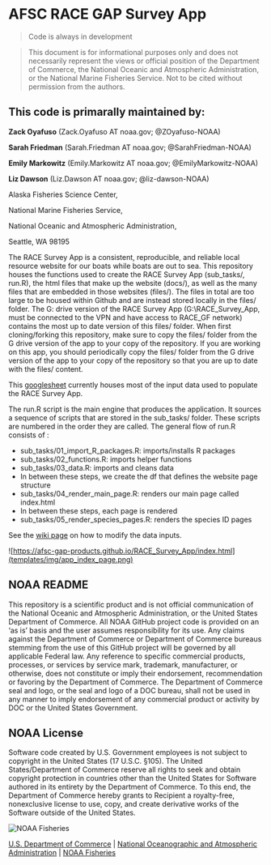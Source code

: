 # AFSC RACE GAP Survey App


> Code is always in development

> This document is for informational purposes only and does not necessarily represent the views or official position of the Department of Commerce, the National Oceanic and Atmospheric Administration, or the National Marine Fisheries Service. Not to be cited without permission from the authors.

## This code is primarally maintained by: 

**Zack Oyafuso** (Zack.Oyafuso AT noaa.gov; @ZOyafuso-NOAA)

**Sarah Friedman** (Sarah.Friedman AT noaa.gov; @SarahFriedman-NOAA)

**Emily Markowitz** (Emily.Markowitz AT noaa.gov; @EmilyMarkowitz-NOAA)

**Liz Dawson** (Liz.Dawson AT noaa.gov; @liz-dawson-NOAA)

Alaska Fisheries Science Center, 

National Marine Fisheries Service, 

National Oceanic and Atmospheric Administration,

Seattle, WA 98195

The RACE Survey App is a consistent, reproducible, and reliable local resource website for our boats while boats are out to sea. This repository houses the functions used to create the RACE Survey App (sub_tasks/, run.R), the html files that make up the website (docs/), as well as the many files that are embedded in those websites (files/). The files in total are too large to be housed within Github and are instead stored locally in the files/ folder. The G: drive version of the RACE Survey App (G:\RACE_Survey_App, must be connected to the VPN and have access to RACE_GF network) contains the most up to date version of this files/ folder. When first cloning/forking this repository, make sure to copy the files/ folder from the G drive version of the app to your copy of the repository. If you are working on this app, you should periodically copy the files/ folder from the G drive version of the app to your copy of the repository so that you are up to date with the files/ content. 

This [googlesheet](https://docs.google.com/spreadsheets/d/1AIQ0JEUA20D-g32uRQfRMZb0wW4SXl2n8Lwb_62uW-o/edit#gid=0) currently houses most of the input data used to populate the RACE Survey App. 

The run.R script is the main engine that produces the application. It sources a sequence of scripts that are stored in the sub_tasks/ folder. These scripts are numbered in the order they are called. The general flow of run.R consists of :

* sub_tasks/01_import_R_packages.R: imports/installs R packages
* sub_tasks/02_functions.R: imports helper functions
* sub_tasks/03_data.R: imports and cleans data
* In between these steps, we create the df that defines the website page structure
* sub_tasks/04_render_main_page.R: renders our main page called index.html
* In between these steps, each page is rendered
* sub_tasks/05_render_species_pages.R: renders the species ID pages

See the [wiki page](https://github.com/afsc-gap-products/RACE_Survey_App/wiki) on how to modify the data inputs. 

![https://afsc-gap-products.github.io/RACE_Survey_App/index.html](templates/img/app_index_page.png)

## NOAA README

This repository is a scientific product and is not official communication of the National Oceanic and Atmospheric Administration, or the United States Department of Commerce. All NOAA GitHub project code is provided on an ‘as is’ basis and the user assumes responsibility for its use. Any claims against the Department of Commerce or Department of Commerce bureaus stemming from the use of this GitHub project will be governed by all applicable Federal law. Any reference to specific commercial products, processes, or services by service mark, trademark, manufacturer, or otherwise, does not constitute or imply their endorsement, recommendation or favoring by the Department of Commerce. The Department of Commerce seal and logo, or the seal and logo of a DOC bureau, shall not be used in any manner to imply endorsement of any commercial product or activity by DOC or the United States Government.

## NOAA License

Software code created by U.S. Government employees is not subject to copyright in the United States (17 U.S.C. §105). The United States/Department of Commerce reserve all rights to seek and obtain copyright protection in countries other than the United States for Software authored in its entirety by the Department of Commerce. To this end, the Department of Commerce hereby grants to Recipient a royalty-free, nonexclusive license to use, copy, and create derivative works of the Software outside of the United States.

<img src="https://raw.githubusercontent.com/nmfs-general-modeling-tools/nmfspalette/main/man/figures/noaa-fisheries-rgb-2line-horizontal-small.png" height="75" alt="NOAA Fisheries">

[U.S. Department of Commerce](https://www.commerce.gov/) | [National
Oceanographic and Atmospheric Administration](https://www.noaa.gov) |
[NOAA Fisheries](https://www.fisheries.noaa.gov/)
